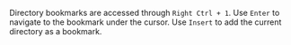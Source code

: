 Directory bookmarks are accessed through `Right Ctrl + 1`. Use `Enter` to navigate to the bookmark
under the cursor. Use `Insert` to add the current directory as a bookmark.

